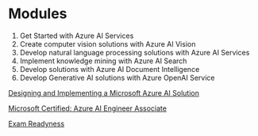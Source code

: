 # Modules

1. Get Started with Azure AI Services
2. Create computer vision solutions with Azure AI Vision
3. Develop natural language processing solutions with Azure AI Services
4. Implement knowledge mining with Azure AI Search
5. Develop solutions with Azure AI Document Intelligence
6. Develop Generative AI solutions with Azure OpenAI Service

[Designing and Implementing a Microsoft Azure AI Solution](https://learn.microsoft.com/en-us/training/courses/ai-102t00)

[Microsoft Certified: Azure AI Engineer Associate](https://learn.microsoft.com/en-us/credentials/certifications/azure-ai-engineer/?practice-assessment-type=certification)

[Exam Readyness](https://learn.microsoft.com/en-us/shows/exam-readiness-zone/)
